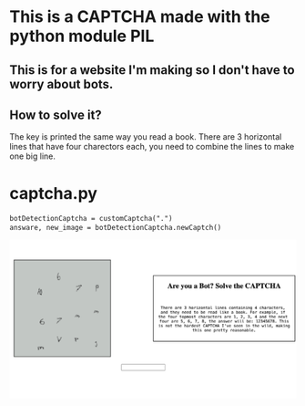 # This is a CAPTCHA made with the python module PIL

## This is for a website I'm making so I don't have to worry about bots.


## How to solve it?

The key is printed the same way you read a book.
There are 3 horizontal lines that have four charectors each, you need to combine the lines to make one big line. 

# captcha.py
```
botDetectionCaptcha = customCaptcha(".")
answare, new_image = botDetectionCaptcha.newCaptch()
```
![alt text](https://github.com/MikeyPPPPPPPP/Python-CAPTCHA/blob/main/cap.png)

